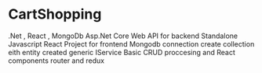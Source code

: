 # CartShopping
.Net , React , MongoDb
Asp.Net Core Web API for backend
Standalone Javascript React Project for frontend
Mongodb connection create collection eith entity
created generic IService 
Basic CRUD proccesing and 
React components router and redux 
